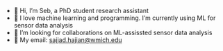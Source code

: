 - 👋 Hi, I’m Seb, a PhD student research assistant
- 💛 I love machine learning and programming. I’m currently using ML for sensor data analysis
- 🤝 I’m looking for collaborations on ML-assissted sensor data analysis
- 📧 My email: sajjad.hajian@wmich.edu 
